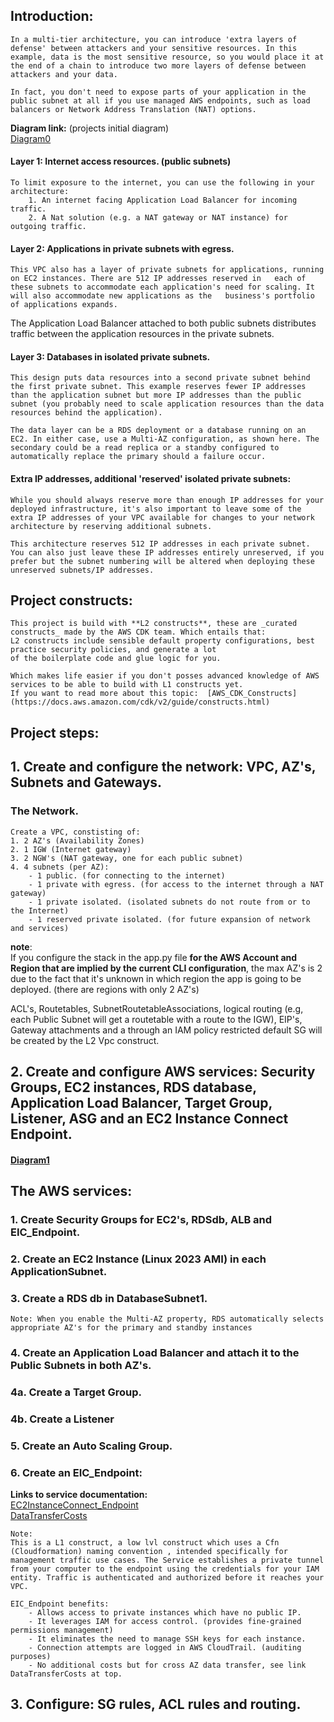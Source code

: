 ## Introduction:

    In a multi-tier architecture, you can introduce 'extra layers of defense' between attackers and your sensitive resources. In this example, data is the most sensitive resource, so you would place it at the end of a chain to introduce two more layers of defense between attackers and your data.

    In fact, you don't need to expose parts of your application in the public subnet at all if you use managed AWS endpoints, such as load balancers or Network Address Translation (NAT) options.  

**Diagram link:**  (projects initial diagram)  
[Diagram0](../includes/diagrams/diagram0.png)  

#### Layer 1: Internet access resources. (public subnets)   
    To limit exposure to the internet, you can use the following in your architecture:  
        1. An internet facing Application Load Balancer for incoming traffic.  
        2. A Nat solution (e.g. a NAT gateway or NAT instance) for outgoing traffic.  

#### Layer 2: Applications in private subnets with egress.    
    This VPC also has a layer of private subnets for applications, running on EC2 instances. There are 512 IP addresses reserved in   each of these subnets to accommodate each application's need for scaling. It will also accommodate new applications as the   business's portfolio of applications expands.  

The Application Load Balancer attached to both public subnets distributes traffic between the application resources in the private subnets.  

#### Layer 3: Databases in isolated private subnets.  
    This design puts data resources into a second private subnet behind the first private subnet. This example reserves fewer IP addresses than the application subnet but more IP addresses than the public subnet (you probably need to scale application resources than the data resources behind the application). 

    The data layer can be a RDS deployment or a database running on an EC2. In either case, use a Multi-AZ configuration, as shown here. The secondary could be a read replica or a standby configured to automatically replace the primary should a failure occur. 

#### Extra IP addresses, additional 'reserved' isolated private subnets:
    While you should always reserve more than enough IP addresses for your deployed infrastructure, it's also important to leave some of the extra IP addresses of your VPC available for changes to your network architecture by reserving additional subnets. 

    This architecture reserves 512 IP addresses in each private subnet. You can also just leave these IP addresses entirely unreserved, if you prefer but the subnet numbering will be altered when deploying these unreserved subnets/IP addresses.  

## Project constructs:

    This project is build with **L2 constructs**, these are _curated constructs_ made by the AWS CDK team. Which entails that:  
    L2 constructs include sensible default property configurations, best practice security policies, and generate a lot   
    of the boilerplate code and glue logic for you.  

    Which makes life easier if you don't posses advanced knowledge of AWS services to be able to build with L1 constructs yet.  
    If you want to read more about this topic:  [AWS_CDK_Constructs](https://docs.aws.amazon.com/cdk/v2/guide/constructs.html)   

## Project steps:    

## 1. Create and configure the network: VPC, AZ's, Subnets and Gateways.   

### The Network.

    Create a VPC, constisting of:  
    1. 2 AZ's (Availability Zones)  
    2. 1 IGW (Internet gateway)
    3. 2 NGW's (NAT gateway, one for each public subnet)   
    4. 4 subnets (per AZ):    
        - 1 public. (for connecting to the internet)  
        - 1 private with egress. (for access to the internet through a NAT gateway)  
        - 1 private isolated. (isolated subnets do not route from or to the Internet)  
        - 1 reserved private isolated. (for future expansion of network and services)  

**note**:   
If you configure the stack in the app.py file **for the AWS Account and Region that are implied by the current CLI configuration**, the max AZ's is 2 due to the fact that it's unknown in which region the app is going to be deployed. (there are regions with only 2 AZ's)  

ACL's, Routetables, SubnetRoutetableAssociations, logical routing (e.g, each Public Subnet will get a routetable with a route to the IGW), EIP's, Gateway attachments and a through an IAM policy restricted default SG will be created by the L2 Vpc construct.   


## 2. Create and configure AWS services: Security Groups, EC2 instances, RDS database, Application Load Balancer, Target Group, Listener, ASG and an EC2 Instance Connect Endpoint. 

#### [Diagram1](../includes/diagrams/diagram1.png)

## The AWS services:
 
   ### 1. Create Security Groups for EC2's, RDSdb, ALB and EIC_Endpoint.

   ### 2. Create an EC2 Instance (Linux 2023 AMI) in each ApplicationSubnet.

   ### 3. Create a RDS db in DatabaseSubnet1.  
    Note: When you enable the Multi-AZ property, RDS automatically selects appropriate AZ's for the primary and standby instances  

   ### 4. Create an Application Load Balancer and attach it to the Public Subnets in both AZ's.  

   ### 4a. Create a Target Group.

   ### 4b. Create a Listener

   ### 5. Create an Auto Scaling Group.

   ### 6. Create an EIC_Endpoint:  
   **Links to service documentation:**   
   [EC2InstanceConnect_Endpoint](https://docs.aws.amazon.com/AWSEC2/latest/UserGuide/connect-with-ec2-instance-connect-endpoint.html)  
   [DataTransferCosts](https://aws.amazon.com/ec2/pricing/on-demand/#Data_Transfer_within_the_same_AWS_Region)  
   
    Note:   
    This is a L1 construct, a low lvl construct which uses a Cfn (Cloudformation) naming convention , intended specifically for management traffic use cases. The Service establishes a private tunnel from your computer to the endpoint using the credentials for your IAM entity. Traffic is authenticated and authorized before it reaches your VPC.  
    
    EIC_Endpoint benefits:  
        - Allows access to private instances which have no public IP.  
        - It leverages IAM for access control. (provides fine-grained permissions management)  
        - It eliminates the need to manage SSH keys for each instance.  
        - Connection attempts are logged in AWS CloudTrail. (auditing purposes)  
        - No additional costs but for cross AZ data transfer, see link DataTransferCosts at top.
        


    

## 3. Configure: SG rules, ACL rules and routing.

